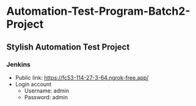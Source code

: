 # Automation-Test-Program-Batch2-Project
## Stylish Automation Test Project
### Jenkins
- Public link: https://fc53-114-27-3-64.ngrok-free.app/
- Login account
   - Username: admin
   - Password: admin
